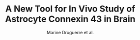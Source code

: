 ---
cat: ciel
subcat: neurophysics
bestof: false
author: Marine Droguerre et al.
title: A New Tool for In Vivo Study of Astrocyte Connexin 43 in Brain
journal: Scientific Reports
year: 2019
type: article
url: http -//www.nature.com/articles/s41598-019-54858-9
doi: 10.1038/s41598-019-54858-9
---